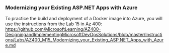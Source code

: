 ### Modernizing your Existing ASP.NET Apps with Azure

To practice the build and deployment of a Docker image into Azure, you will use the instructions from the Lab 15 in Az 400:
https://github.com/MicrosoftLearning/AZ400-DesigningandImplementingMicrosoftDevOpsSolutions/blob/master/Instructions/Labs/AZ400_M15_Modernizing_your_Existing_ASP.NET_Apps_with_Azure.md
